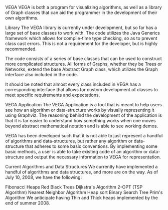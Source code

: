 VEGA
VEGA is both a program for visualizing algorithms, as well as a library of Graph classes that can aid the programmer in the development of their own algorithms.

Library
The VEGA library is currently under development, but so far has a large set of base classes to work with. The code utilizes the Java Generics framework which allows for compile-time type checking, so as to prevent class cast errors. This is not a requirement for the developer, but is highly recommended.

The code consists of a series of base classes that can be used to construct more complicated structures. All forms of Graphs, whether they be Trees or Networks, extend the base Abstract Graph class, which utilizes the Graph interface also included in the code.

It should be noted that almost every class included in VEGA has a corresponding interface that allows for custom development of classes to meet specific requirements and expectations.

VEGA Application
The VEGA Application is a tool that is meant to help users see how an algorithm or data-structure works by visually representing it using Graphviz. The reasoning behind the development of the application is that it is far easier to understand how something works when one moves beyond abstract mathematical notation and is able to see working demos.

VEGA has been developed such that it is not able to just represent a handful of algorithms and data-structures, but rather any algorithm or data-structure that adheres to some basic conventions. By implementing some basic methods, a user is able to take existing code of an algorithm or data-structure and output the necessary information to VEGA for representation.

Current Algorithms and Data Structures
We currently have implemented a handful of algorithms and data structures, and more are on the way. As of July 10, 2008, we have the following:

Fibonacci Heaps
Red Black Trees
Dijkstra's Algorithm
2-OPT (TSP Algorithm)
Nearest Neighbor Algorithm
Heap sort
Binary Search Tree
Prim's Algorithm
We anticipate having Thin and Thick heaps implemented by the end of summer 2008.
